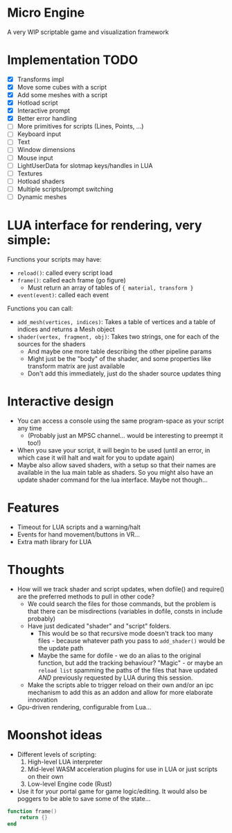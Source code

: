 # Micro Engine
A very WIP scriptable game and visualization framework

# Implementation TODO
- [x] Transforms impl
- [x] Move some cubes with a script
- [x] Add some meshes with a script
- [x] Hotload script
- [x] Interactive prompt 
- [x] Better error handling
- [ ] More primitives for scripts (Lines, Points, ...)
- [ ] Keyboard input
- [ ] Text
- [ ] Window dimensions
- [ ] Mouse input
- [ ] LightUserData for slotmap keys/handles in LUA
- [ ] Textures
- [ ] Hotload shaders
- [ ] Multiple scripts/prompt switching
- [ ] Dynamic meshes

# LUA interface for rendering, very simple:
Functions your scripts may have:
* `reload()`: called every script load
* `frame()`: called each frame (go figure)
    * Must return an array of tables of `{ material, transform }`
* `event(event)`: called each event

Functions you can call:
* `add_mesh(vertices, indices)`: Takes a table of vertices and a table of indices and returns a Mesh object
* `shader(vertex, fragment, obj)`: Takes two strings, one for each of the sources for the shaders
    * And maybe one more table describing the other pipeline params
    * Might just be the "body" of the shader, and some properties like transform matrix are just available
    * Don't add this immediately, just do the shader source updates thing

# Interactive design
* You can access a console using the same program-space as your script any time
    * (Probably just an MPSC channel... would be interesting to preempt it too!)
* When you save your script, it will begin to be used (until an error, in which case it will halt and wait for you to update again)
* Maybe also allow saved shaders, with a setup so that their names are available in the lua main table as shaders. So you might also have an update shader command for the lua interface. Maybe not though...

# Features
* Timeout for LUA scripts and a warning/halt
* Events for hand movement/buttons in VR...
* Extra math library for LUA

# Thoughts
* How will we track shader and script updates, when dofile() and require() are the preferred methods to pull in other code? 
    * We could search the files for those commands, but the problem is that there can be misdirections (variables in dofile, consts in include probably)
    * Have just dedicated "shader" and "script" folders. 
        * This would be so that recursive mode doesn't track too many files - because whatever path you pass to `add_shader()` would be the update path
        * Maybe the same for dofile - we do an alias to the original function, but add the tracking behaviour? "Magic" - or maybe an `reload list` spamming the paths of the files that have updated _AND_ previously requested by LUA during this session. 
    * Make the scripts able to trigger reload on their own and/or an ipc mechanism to add this as an addon and allow for more elaborate innovation
* Gpu-driven rendering, configurable from Lua...

# Moonshot ideas
* Different levels of scripting:
    1. High-level LUA interpreter
    2. Mid-level WASM acceleration plugins for use in LUA or just scripts on their own
    3. Low-level Engine code (Rust)
* Use it for your portal game for game logic/editing. It would also be poggers to be able to save some of the state...

```lua
function frame()
    return {}
end
```

